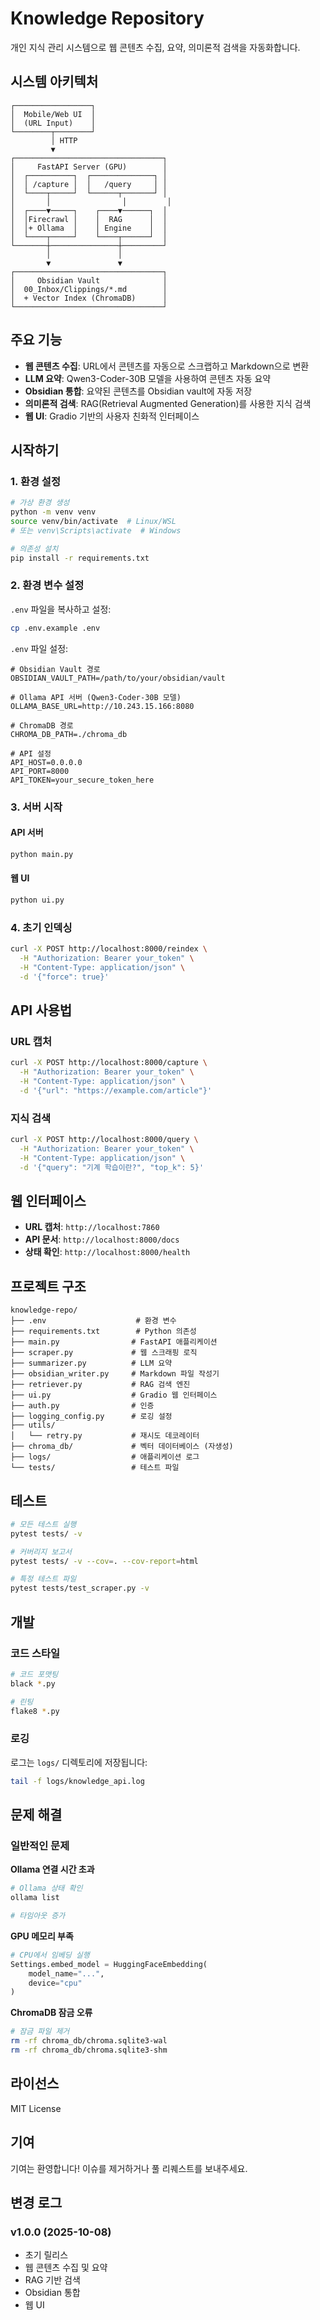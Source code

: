 # Knowledge Repository

개인 지식 관리 시스템으로 웹 콘텐츠 수집, 요약, 의미론적 검색을 자동화합니다.

## 시스템 아키텍처

```
┌─────────────────┐
│  Mobile/Web UI  │
│  (URL Input)    │
└────────┬────────┘
         │ HTTP
         ▼
┌─────────────────────────────────┐
│     FastAPI Server (GPU)        │
│  ┌──────────┐  ┌──────────────┐ │
│  │ /capture │  │   /query     │ │
│  └────┬─────┘  └──────┬───────┘ │
│       │                │         │
│  ┌────▼─────┐    ┌────▼──────┐  │
│  │Firecrawl │    │  RAG      │  │
│  │+ Ollama  │    │ Engine    │  │
│  └────┬─────┘    └────┬──────┘  │
└───────┼───────────────┼─────────┘
        │               │
        ▼               ▼
┌─────────────────────────────────┐
│     Obsidian Vault              │
│  00_Inbox/Clippings/*.md        │
│  + Vector Index (ChromaDB)      │
└─────────────────────────────────┘
```

## 주요 기능

- **웹 콘텐츠 수집**: URL에서 콘텐츠를 자동으로 스크랩하고 Markdown으로 변환
- **LLM 요약**: Qwen3-Coder-30B 모델을 사용하여 콘텐츠 자동 요약
- **Obsidian 통합**: 요약된 콘텐츠를 Obsidian vault에 자동 저장
- **의미론적 검색**: RAG(Retrieval Augmented Generation)를 사용한 지식 검색
- **웹 UI**: Gradio 기반의 사용자 친화적 인터페이스

## 시작하기

### 1. 환경 설정

```bash
# 가상 환경 생성
python -m venv venv
source venv/bin/activate  # Linux/WSL
# 또는 venv\Scripts\activate  # Windows

# 의존성 설치
pip install -r requirements.txt
```

### 2. 환경 변수 설정

`.env` 파일을 복사하고 설정:

```bash
cp .env.example .env
```

`.env` 파일 설정:

```env
# Obsidian Vault 경로
OBSIDIAN_VAULT_PATH=/path/to/your/obsidian/vault

# Ollama API 서버 (Qwen3-Coder-30B 모델)
OLLAMA_BASE_URL=http://10.243.15.166:8080

# ChromaDB 경로
CHROMA_DB_PATH=./chroma_db

# API 설정
API_HOST=0.0.0.0
API_PORT=8000
API_TOKEN=your_secure_token_here
```

### 3. 서버 시작

#### API 서버

```bash
python main.py
```

#### 웹 UI

```bash
python ui.py
```

### 4. 초기 인덱싱

```bash
curl -X POST http://localhost:8000/reindex \
  -H "Authorization: Bearer your_token" \
  -H "Content-Type: application/json" \
  -d '{"force": true}'
```

## API 사용법

### URL 캡처

```bash
curl -X POST http://localhost:8000/capture \
  -H "Authorization: Bearer your_token" \
  -H "Content-Type: application/json" \
  -d '{"url": "https://example.com/article"}'
```

### 지식 검색

```bash
curl -X POST http://localhost:8000/query \
  -H "Authorization: Bearer your_token" \
  -H "Content-Type: application/json" \
  -d '{"query": "기계 학습이란?", "top_k": 5}'
```

## 웹 인터페이스

- **URL 캡처**: `http://localhost:7860`
- **API 문서**: `http://localhost:8000/docs`
- **상태 확인**: `http://localhost:8000/health`

## 프로젝트 구조

```
knowledge-repo/
├── .env                    # 환경 변수
├── requirements.txt        # Python 의존성
├── main.py                # FastAPI 애플리케이션
├── scraper.py             # 웹 스크래핑 로직
├── summarizer.py          # LLM 요약
├── obsidian_writer.py     # Markdown 파일 작성기
├── retriever.py           # RAG 검색 엔진
├── ui.py                  # Gradio 웹 인터페이스
├── auth.py                # 인증
├── logging_config.py      # 로깅 설정
├── utils/
│   └── retry.py           # 재시도 데코레이터
├── chroma_db/             # 벡터 데이터베이스 (자생성)
├── logs/                  # 애플리케이션 로그
└── tests/                 # 테스트 파일
```

## 테스트

```bash
# 모든 테스트 실행
pytest tests/ -v

# 커버리지 보고서
pytest tests/ -v --cov=. --cov-report=html

# 특정 테스트 파일
pytest tests/test_scraper.py -v
```

## 개발

### 코드 스타일

```bash
# 코드 포맷팅
black *.py

# 린팅
flake8 *.py
```

### 로깅

로그는 `logs/` 디렉토리에 저장됩니다:

```bash
tail -f logs/knowledge_api.log
```

## 문제 해결

### 일반적인 문제

**Ollama 연결 시간 초과**
```bash
# Ollama 상태 확인
ollama list

# 타임아웃 증가
```

**GPU 메모리 부족**
```python
# CPU에서 임베딩 실행
Settings.embed_model = HuggingFaceEmbedding(
    model_name="...",
    device="cpu"
)
```

**ChromaDB 잠금 오류**
```bash
# 잠금 파일 제거
rm -rf chroma_db/chroma.sqlite3-wal
rm -rf chroma_db/chroma.sqlite3-shm
```

## 라이선스

MIT License

## 기여

기여는 환영합니다! 이슈를 제거하거나 풀 리퀘스트를 보내주세요.

## 변경 로그

### v1.0.0 (2025-10-08)
- 초기 릴리스
- 웹 콘텐츠 수집 및 요약
- RAG 기반 검색
- Obsidian 통합
- 웹 UI